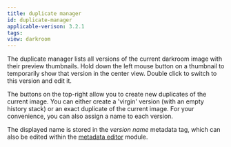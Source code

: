 ```yaml
---
title: duplicate manager
id: duplicate-manager
applicable-verison: 3.2.1
tags: 
view: darkroom
---
```


The duplicate manager lists all versions of the current darkroom image with their preview thumbnails. Hold down the left mouse button on a thumbnail to temporarily show that version in the center view. Double click to switch to this version and edit it. 

The buttons on the top-right allow you to create new duplicates of the current image. You can either create a 'virgin' version (with an empty history stack) or an exact duplicate of the current image. For your convenience, you can also assign a name to each version.

The displayed name is stored in the _version name_ metadata tag, which can also be edited within the [metadata editor](../shared/metadata-editor.md) module.
